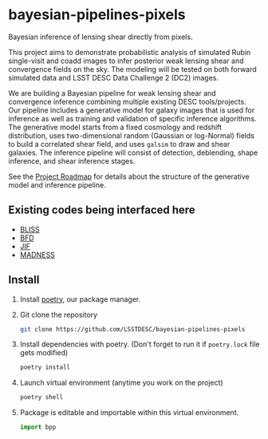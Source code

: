 # bayesian-pipelines-pixels

Bayesian inference of lensing shear directly from pixels.

This project aims to demonstrate probabilistic analysis of simulated Rubin single-visit and coadd images to infer posterior weak lensing shear and convergence fields on the sky. The modeling will be tested on both forward simulated data and LSST DESC Data Challenge 2 (DC2) images.

We are building a Bayesian pipeline for weak lensing shear and convergence inference combining multiple existing DESC tools/projects. Our pipeline includes a generative model for galaxy images that is used for inference as well as training and validation of specific inference algorithms. The generative model starts from a fixed cosmology and redshift distribution, uses two-dimensional random (Gaussian or log-Normal) fields to build a correlated shear field, and uses `galsim` to draw and shear galaxies. The inference pipeline will consist of detection, deblending, shape inference, and shear inference stages.

See the [Project Roadmap](https://github.com/LSSTDESC/bayesian-pipelines-pixels/issues/1) for details about the structure of the generative model and inference pipeline.

## Existing codes being interfaced here

- [BLISS](https://github.com/prob-ml/bliss)
- [BFD](https://github.com/rearmstr/desc_bfd)
- [JIF](https://github.com/mdschneider/JIF)
- [MADNESS](https://portal.lsstdesc.org/DESCPub/app/PB/show_project?pid=251)

## Install

1. Install [poetry](https://python-poetry.org/docs/), our package manager.

2. Git clone the repository
    ```bash
    git clone https://github.com/LSSTDESC/bayesian-pipelines-pixels
    ```

3. Install dependencies with poetry. (Don't forget to run it if `poetry.lock` file gets modified)
    ```bash
    poetry install
    ```

4. Launch virtual environment (anytime you work on the project)
    ```bash
    poetry shell
    ```

5. Package is editable and importable within this virtual environment.
    ```python
    import bpp
    ```
